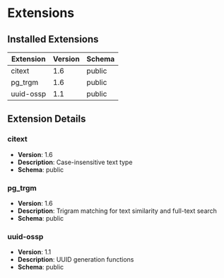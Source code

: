 # Extensions

## Installed Extensions

| Extension | Version | Schema |
|-----------|---------|--------|
| citext | 1.6 | public |
| pg_trgm | 1.6 | public |
| uuid-ossp | 1.1 | public |

## Extension Details

### citext
- **Version**: 1.6
- **Description**: Case-insensitive text type
- **Schema**: public

### pg_trgm  
- **Version**: 1.6
- **Description**: Trigram matching for text similarity and full-text search
- **Schema**: public

### uuid-ossp
- **Version**: 1.1  
- **Description**: UUID generation functions
- **Schema**: public